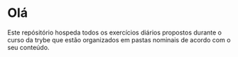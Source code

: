 # Olá

<p>
Este repósitório hospeda todos os exercícios diários propostos durante o curso da trybe que estão organizados em pastas nominais de acordo com o seu conteúdo.
</p>
